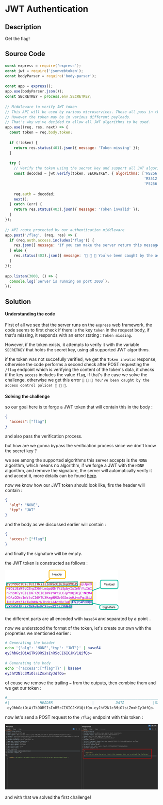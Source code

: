 # JWT Authentication

## Description

Get the flag!

## Source Code

```js
const express = require('express');
const jwt = require('jsonwebtoken');
const bodyParser = require('body-parser');

const app = express();
app.use(bodyParser.json());
const SECRETKEY = process.env.SECRETKEY;

// Middleware to verify JWT token
// This API will be used by various microservices. These all pass in the authorization token.
// However the token may be in various different payloads.
// That's why we've decided to allow all JWT algorithms to be used.
app.use((req, res, next) => {
  const token = req.body.token;

  if (!token) {
    return res.status(401).json({ message: 'Token missing' });
  }

  try {
    // Verify the token using the secret key and support all JWT algorithms
    const decoded = jwt.verify(token, SECRETKEY, { algorithms: ['HS256', 'HS384', 'HS512', 'RS256', 'RS384',
                                                                'RS512', 'ES256', 'NONE', 'ES384', 'ES512',
                                                                'PS256', 'PS384', 'PS512'] });

    req.auth = decoded;
    next();
  } catch (err) {
    return res.status(403).json({ message: 'Token invalid' });
  }
});

// API route protected by our authentication middleware
app.post('/flag', (req, res) => {
  if (req.auth.access.includes('flag')) {
    res.json({ message: 'If you can make the server return this message, then you`ve solved the challenge!'});
  } else {
    res.status(403).json({ message: '🚨 🚨 🚨 You`ve been caught by the access control police! 🚓 🚓 🚓' })
  }
});

app.listen(3000, () => {
  console.log(`Server is running on port 3000`);
});
```

## Solution

#### Understanding the code

First of all we see that the server runs on the `express` web framework, the code seems to first check if there is the key `token` in the request body, if that's missing, it responds with an error stating : `Token missing`.

However, if the token exists, it attempts to verify it with the variable `SECRETKEY` that holds the secret key, using all supported JWT algorithms.

if the token was not succefully verified, we get the `Token invalid` response, otherwise the code performs a second check after POST requesting the `/flag` endpoint which is verifying the content of the token's data, it checks if the key `access` includes the value `flag`, if that's the case we solve the challenge, otherwise we get this error `🚨 🚨 🚨 You've been caught by the access control police! 🚓 🚓 🚓`.

#### Solving the challenge

so our goal here is to forge a JWT token that will contain this in the body :

```json
{
  "access":["flag"]
}
```

and also pass the verification process.

but how are we gonna bypass the verification process since we don't know the secret key ?

we see among the supported algorithms this server accepts is the `NONE` algorithm, which means no algorithm, if we forge a JWT with the `NONE` algorithm, and remove the signature, the server will automatically verify it and accept it, more details can be found [here](https://portswigger.net/kb/issues/00200901_jwt-none-algorithm-supported).

now we know how our JWT token should look like, firs the header will contain :

```json
{
  "alg": "NONE",
  "typ": "JWT"
}
```

and the body as we discussed earlier will contain :

```json
{
  "access":["flag"]
}
```

and finally the signature will be empty.

the JWT token is constructed as follows :

![jwt](images/chal1/jwt.png)

the different parts are all encoded with `base64` and separated by a point `.`

now we understood the format of the token, let's create our own with the propreties we mentioned earlier :

```bash
# Generating the header
echo '{"alg": "NONE","typ": "JWT"}' | base64
eyJhbGciOiAiTk9ORSIsInR5cCI6ICJKV1QifQo=

# Generating the body
echo '{"access":["flag"]}' | base64
eyJhY2Nlc3MiOlsiZmxhZyJdfQo=
```

of couse we remove the trailing `=` from the outputs, then combine them and we get our token :

```bash
#______________________________________________________________________________
#|              HEADER                  |          DATA             |SIGNATURE|
 eyJhbGciOiAiTk9ORSIsInR5cCI6ICJKV1QifQo.eyJhY2Nlc3MiOlsiZmxhZyJdfQo.
```

now let's send a POST request to the `/flag` endpoint with this token :

![solved](images/chal1/solved.png)

and with that we solved the first challenge!
